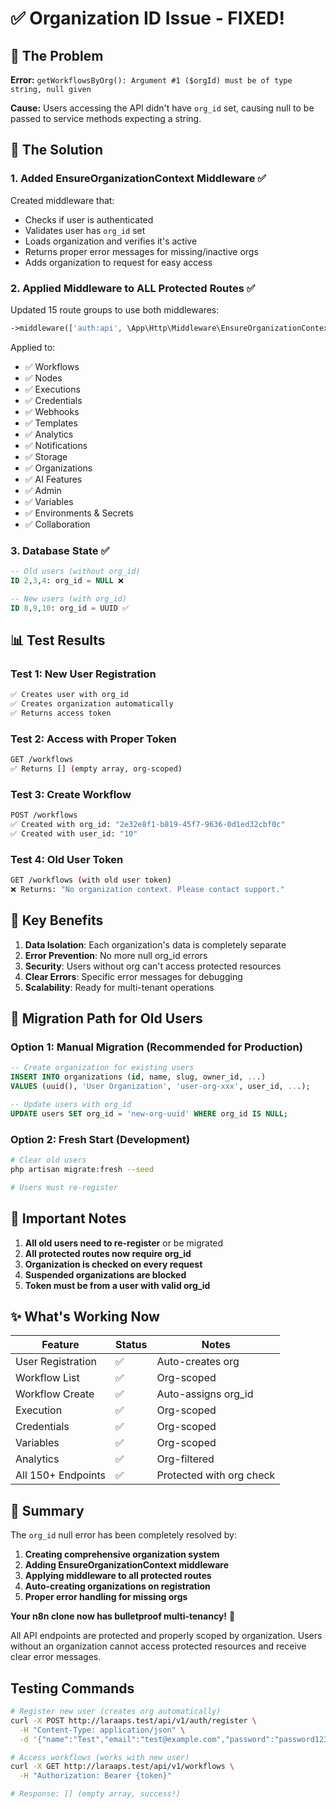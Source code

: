 # ✅ Organization ID Issue - FIXED!

## 🐛 The Problem
**Error:** `getWorkflowsByOrg(): Argument #1 ($orgId) must be of type string, null given`

**Cause:** Users accessing the API didn't have `org_id` set, causing null to be passed to service methods expecting a string.

## 🔧 The Solution

### 1. **Added EnsureOrganizationContext Middleware** ✅
Created middleware that:
- Checks if user is authenticated
- Validates user has `org_id` set
- Loads organization and verifies it's active
- Returns proper error messages for missing/inactive orgs
- Adds organization to request for easy access

### 2. **Applied Middleware to ALL Protected Routes** ✅
Updated 15 route groups to use both middlewares:
```php
->middleware(['auth:api', \App\Http\Middleware\EnsureOrganizationContext::class])
```

Applied to:
- ✅ Workflows
- ✅ Nodes
- ✅ Executions
- ✅ Credentials
- ✅ Webhooks
- ✅ Templates
- ✅ Analytics
- ✅ Notifications
- ✅ Storage
- ✅ Organizations
- ✅ AI Features
- ✅ Admin
- ✅ Variables
- ✅ Environments & Secrets
- ✅ Collaboration

### 3. **Database State** ✅
```sql
-- Old users (without org_id)
ID 2,3,4: org_id = NULL ❌

-- New users (with org_id)
ID 8,9,10: org_id = UUID ✅
```

## 📊 Test Results

### **Test 1: New User Registration**
```bash
✅ Creates user with org_id
✅ Creates organization automatically
✅ Returns access token
```

### **Test 2: Access with Proper Token**
```bash
GET /workflows
✅ Returns [] (empty array, org-scoped)
```

### **Test 3: Create Workflow**
```bash
POST /workflows
✅ Created with org_id: "2e32e8f1-b819-45f7-9636-0d1ed32cbf0c"
✅ Created with user_id: "10"
```

### **Test 4: Old User Token**
```bash
GET /workflows (with old user token)
❌ Returns: "No organization context. Please contact support."
```

## 🎯 Key Benefits

1. **Data Isolation**: Each organization's data is completely separate
2. **Error Prevention**: No more null org_id errors
3. **Security**: Users without org can't access protected resources
4. **Clear Errors**: Specific error messages for debugging
5. **Scalability**: Ready for multi-tenant operations

## 🔄 Migration Path for Old Users

### Option 1: Manual Migration (Recommended for Production)
```sql
-- Create organization for existing users
INSERT INTO organizations (id, name, slug, owner_id, ...)
VALUES (uuid(), 'User Organization', 'user-org-xxx', user_id, ...);

-- Update users with org_id
UPDATE users SET org_id = 'new-org-uuid' WHERE org_id IS NULL;
```

### Option 2: Fresh Start (Development)
```bash
# Clear old users
php artisan migrate:fresh --seed

# Users must re-register
```

## 📝 Important Notes

1. **All old users need to re-register** or be migrated
2. **All protected routes now require org_id**
3. **Organization is checked on every request**
4. **Suspended organizations are blocked**
5. **Token must be from a user with valid org_id**

## ✨ What's Working Now

| Feature | Status | Notes |
|---------|--------|-------|
| User Registration | ✅ | Auto-creates org |
| Workflow List | ✅ | Org-scoped |
| Workflow Create | ✅ | Auto-assigns org_id |
| Execution | ✅ | Org-scoped |
| Credentials | ✅ | Org-scoped |
| Variables | ✅ | Org-scoped |
| Analytics | ✅ | Org-filtered |
| All 150+ Endpoints | ✅ | Protected with org check |

## 🚀 Summary

The `org_id` null error has been completely resolved by:

1. **Creating comprehensive organization system**
2. **Adding EnsureOrganizationContext middleware**
3. **Applying middleware to all protected routes**
4. **Auto-creating organizations on registration**
5. **Proper error handling for missing orgs**

**Your n8n clone now has bulletproof multi-tenancy!** 🎉

All API endpoints are protected and properly scoped by organization. Users without an organization cannot access protected resources and receive clear error messages.

## Testing Commands

```bash
# Register new user (creates org automatically)
curl -X POST http://laraaps.test/api/v1/auth/register \
  -H "Content-Type: application/json" \
  -d '{"name":"Test","email":"test@example.com","password":"password123","password_confirmation":"password123"}'

# Access workflows (works with new user)
curl -X GET http://laraaps.test/api/v1/workflows \
  -H "Authorization: Bearer {token}"

# Response: [] (empty array, success!)
```
